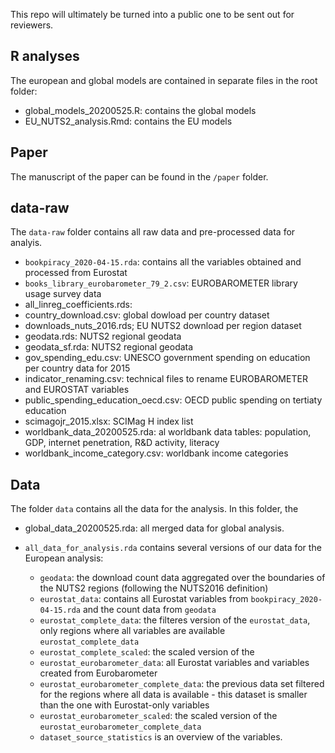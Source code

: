 This repo will ultimately be turned into a public one to be sent out for reviewers.

## R analyses
The european and global models are contained in separate files in the root folder:
- global_models_20200525.R: contains the global models
- EU_NUTS2_analysis.Rmd: contains the EU models

## Paper

The manuscript of the paper can be found in the `/paper` folder.

## data-raw

The `data-raw` folder contains all raw data and pre-processed data for analyis.
- `bookpiracy_2020-04-15.rda`: contains all the variables obtained and processed from Eurostat
- `books_library_eurobarometer_79_2.csv`: EUROBAROMETER library usage survey data
- all_linreg_coefficients.rds: 
- country_download.csv: global dowload per country dataset
- downloads_nuts_2016.rds; EU NUTS2 download per region dataset
- geodata.rds: NUTS2 regional geodata
- geodata_sf.rda: NUTS2 regional geodata
- gov_spending_edu.csv: UNESCO government spending on education per country data for 2015
- indicator_renaming.csv: technical files to rename EUROBAROMETER and  EUROSTAT variables
- public_spending_education_oecd.csv: OECD public spending on tertiaty education 
- scimagojr_2015.xlsx: SCIMag H index list
- worldbank_data_20200525.rda: al worldbank data tables: population, GDP, internet penetration, R&D activity, literacy
- worldbank_income_category.csv: worldbank income categories

## Data  

The folder `data` contains all the data for the analysis. In this folder, the 

- global_data_20200525.rda: all merged data for global analysis.

- `all_data_for_analysis.rda` contains several versions of our data for the European analysis:

	- `geodata`: the download count data aggregated over the boundaries of the NUTS2 regions (following the NUTS2016 definition)
	- `eurostat_data`: contains all Eurostat variables from `bookpiracy_2020-04-15.rda`  and the count data from `geodata` 
	- `eurostat_complete_data`: the filteres version of the `eurostat_data`, only regions where all variables are available `eurostat_complete_data`
	- `eurostat_complete_scaled`: the scaled version of the 
	- `eurostat_eurobarometer_data`: all Eurostat variables and variables created from Eurobarometer
	- `eurostat_eurobarometer_complete_data`: the previous data set filtered for the regions where all data is available - this dataset is smaller than the one with Eurostat-only variables
	- `eurostat_eurobarometer_scaled`: the scaled version of the `eurostat_eurobarometer_complete_data`
	- `dataset_source_statistics` is an overview of the variables.
